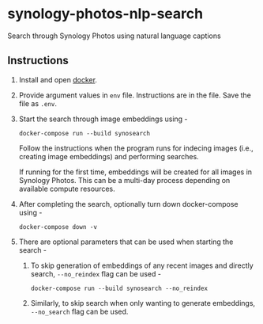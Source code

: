# synology-photos-nlp-search
Search through Synology Photos using natural language captions

## Instructions
1. Install and open [docker](https://www.docker.com/products/docker-desktop/).
1. Provide argument values in `env` file. Instructions are in the file. Save the file as `.env`.
1. Start the search through image embeddings using - 
    ```
    docker-compose run --build synosearch
    ```
    Follow the instructions when the program runs for indecing images (i.e., creating image embeddings) and performing searches.
    
    If running for the first time, embeddings will be created for all images in Synology Photos. This can be a multi-day process depending on available compute resources.
1. After completing the search, optionally turn down docker-compose using - 
    ```
    docker-compose down -v
    ```
1. There are optional parameters that can be used when starting the search - 
    1. To skip generation of embeddings of any recent images and directly search, `--no_reindex` flag can be used - 
        ```
        docker-compose run --build synosearch --no_reindex
    1. Similarly, to skip search when only wanting to generate embeddings, `--no_search` flag can be used.